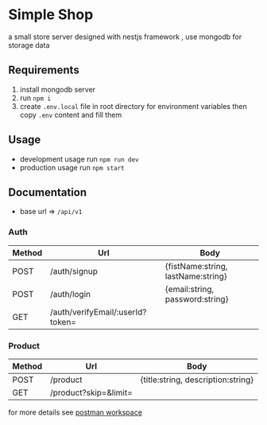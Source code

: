 # Simple Shop
a small store server designed with nestjs framework , use mongodb for storage data

## Requirements

1. install mongodb server
2. run `npm i`
3. create `.env.local` file in root directory for environment variables then copy `.env` content and fill them 


## Usage
- development usage run `npm run dev`
- production usage run `npm start` 

## Documentation
- base url => `/api/v1`
### Auth
| Method | Url | Body |
| --- | ----------- | ------------- |
|  POST  |  /auth/signup  |    {fistName:string, lastName:string}  | password:string, email:string}  |
|  POST  |  /auth/login |    {email:string, password:string}  |
|  GET  |  /auth/verifyEmail/:userId?token=  |


### Product
| Method | Url | Body |
| --- | ----------- | ------------- |
|  POST  |  /product  |  {title:string, description:string}  |
|  GET   |  /product?skip=&limit=  |

for more details see [postman workspace](https://www.postman.com/vilibook/workspace/simple-shop/overview)
